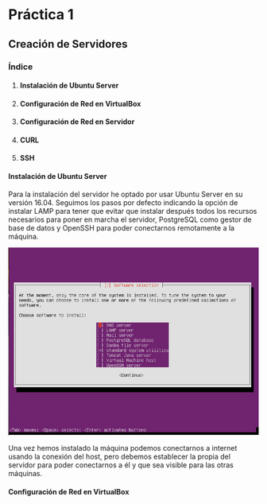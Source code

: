 # Práctica 1

## Creación de Servidores

### Índice

1. #### Instalación de Ubuntu Server

2. #### Configuración de Red en VirtualBox

3. #### Configuración de Red en Servidor

4. #### CURL

5. #### SSH



#### Instalación de Ubuntu Server

Para la instalación del servidor he optado por usar Ubuntu Server en su versión 16.04. Seguimos los pasos por defecto indicando la opción de instalar LAMP para tener que evitar que instalar después todos los recursos necesarios para poner en marcha el servidor, PostgreSQL como gestor de base de datos y OpenSSH para poder conectarnos remotamente a la máquina.

![](./images/lamp.jpg)

Una vez hemos instalado la máquina podemos conectarnos a internet usando la conexión del host, pero debemos establecer la propia del servidor para poder conectarnos a él y que sea visible para las otras máquinas.

#### Configuración de Red en VirtualBox

#### 